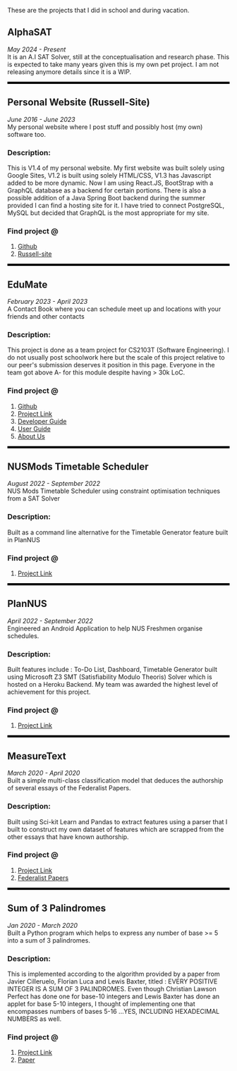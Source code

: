 These are the projects that I did in school and during vacation.

## AlphaSAT 
*May 2024 - Present*  
It is an A.I SAT Solver, still at the conceptualisation and research phase. This is expected to take many years given this is my own pet project. I am not releasing anymore details since it is a WIP.

<hr style="border: 2px solid black;">

## Personal Website (Russell-Site)  
*June 2016 - June 2023*  
My personal website where I post stuff and possibly host (my own) software too.  
### Description:  
This is V1.4 of my personal website. My first website was built solely using Google Sites, V1.2 is built using solely HTML/CSS, V1.3 has Javascript added to be more dynamic. Now I am using React.JS, BootStrap with a GraphQL database as a backend for certain portions. There is also a possible addition of a Java Spring Boot backend during the summer provided I can find a hosting site for it. I have tried to connect PostgreSQL, MySQL but decided that GraphQL is the most appropriate for my site.

### Find project @  
1. [Github](https://github.com/russelltankaimin/russelltankaimin)
2. [Russell-site](https://russelltankaimin.github.io/russelltankaimin/)

<hr style="border: 2px solid black;">

## EduMate  
*February 2023 - April 2023*  
A Contact Book where you can schedule meet up and locations with your friends and other contacts  
### Description:  
This project is done as a team project for CS2103T (Software Engineering). I do not usually post schoolwork here but the scale of this project relative to our peer's submission deserves it position in this page. Everyone in the team got above A- for this module despite having > 30k LoC.

### Find project @  
1. [Github](https://github.com/AY2223S2-CS2103T-W14-2/tp)
2. [Project Link](https://ay2223s2-cs2103t-w14-2.github.io/tp/)
3. [Developer Guide](https://ay2223s2-cs2103t-w14-2.github.io/tp/DeveloperGuide.html)
4. [User Guide](https://ay2223s2-cs2103t-w14-2.github.io/tp/UserGuide.html)
5. [About Us](https://ay2223s2-cs2103t-w14-2.github.io/tp/AboutUs.html)


<hr style="border: 2px solid black;">

## NUSMods Timetable Scheduler  
*August 2022 - September 2022*  
NUS Mods Timetable Scheduler using constraint optimisation techniques from a SAT Solver  
### Description:  
Built as a command line alternative for the Timetable Generator feature built in PlanNUS  

### Find project @  
1. [Project Link](https://github.com/russelltankaimin/TimeTable-Scheduler)

<hr style="border: 2px solid black;">

## PlanNUS  
*April 2022 - September 2022*  
Engineered an Android Application to help NUS Freshmen organise schedules.  
### Description:  
Built features include : To-Do List, Dashboard, Timetable Generator built using Microsoft Z3 SMT (Satisfiability Modulo Theoris) Solver which is hosted on a Heroku Backend. My team was awarded the highest level of achievement for this project.  

### Find project @  
1. [Project Link](https://github.com/russelltankaimin/TheGrumpyNUSFreshman)

<hr style="border: 2px solid black;">

## MeasureText  
*March 2020 - April 2020*  
Built a simple multi-class classification model that deduces the authorship of several essays of the Federalist Papers.  
### Description:
Built using Sci-kit Learn and Pandas to extract features using a parser that I built to construct my own dataset of features which are scrapped from the other essays that have known authorship.

### Find project @  
1. [Project Link](https://github.com/russelltankaimin/MeasureText)  
2. [Federalist Papers](https://avalon.law.yale.edu/subject_menus/fed.asp)

<hr style="border: 2px solid black;">

## Sum of 3 Palindromes  
*Jan 2020 - March 2020*  
Built a Python program which helps to express any number of base >= 5 into a sum of 3 palindromes.  
### Description:  
This is implemented according to the algorithm provided by a paper from Javier Cilleruelo, Florian Luca and Lewis Baxter, titled : EVERY POSITIVE INTEGER IS A SUM OF 3 PALINDROMES. Even though Christian Lawson Perfect has done one for base-10 integers and Lewis Baxter has done an applet for base 5-10 integers, I thought of implementing one that encompasses numbers of bases 5-16 ...YES, INCLUDING HEXADECIMAL NUMBERS as well.

### Find project @  
1. [Project Link](https://github.com/russelltankaimin/sumof3Palindromes)  
2. [Paper](https://arxiv.org/abs/1602.06208)
